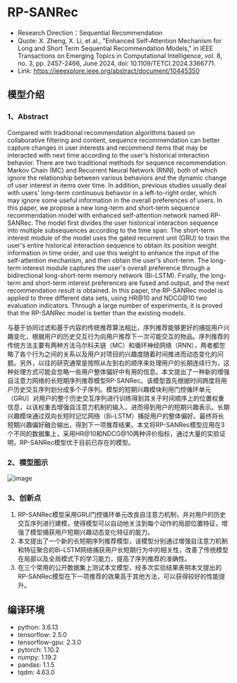 # RP-SANRec 
+ Research Direction：Sequential Recommendation 
+ Quote: X. Zheng, X. Li, et al., "Enhanced Self-Attention Mechanism for Long and Short Term Sequential Recommendation Models," in IEEE Transactions on Emerging Topics in Computational Intelligence, vol. 8, no. 3, pp. 2457-2466, June 2024, doi: 10.1109/TETCI.2024.3366771.
+ Link: https://ieeexplore.ieee.org/abstract/document/10445350

## 模型介绍

### 1、Abstract
Compared with traditional recommendation algorithms based on collaborative filtering and content, sequence recommendation can better capture changes in user interests and recommend items that may be interacted with next time according to the user's historical interaction behavior. There are two traditional methods for sequence recommendation: Markov Chain (MC) and Recurrent Neural Network (RNN), both of which ignore the relationship between various behaviors and the dynamic change of user interest in items over time. In addition, previous studies usually deal with users' long-term continuous behavior in a left-to-right order, which may ignore some useful information in the overall preferences of users. In this paper, we propose a new long-term and short-term sequence recommendation model with enhanced self-attention network named RP-SANRec. The model first divides the user historical interaction sequence into multiple subsequences according to the time span. The short-term interest module of the model uses the gated recurrent unit (GRU) to train the user's entire historical interaction sequence to obtain its position weight information in time order, and use this weight to enhance the input of the self-attention mechanism, and then obtain the user's short-term. The long-term interest module captures the user's overall preference through a bidirectional long-short-term memory network (Bi-LSTM). Finally, the long-term and short-term interest preferences are fused and output, and the next recommendation result is obtained. In this paper, the RP-SANRec model is applied to three different data sets, using HR@10 and NDCG@10 two evaluation indicators. Through a large number of experiments, it is proved that the RP-SANRec model is better than the existing models. 

与基于协同过滤和基于内容的传统推荐算法相比，序列推荐能够更好的捕捉用户兴趣变化，根据用户的历史交互行为向用户推荐下一次可能交互的物品。序列推荐的传统方法主要有两种方法马尔科夫链（MC）和循环神经网络（RNN），两者都忽略了各个行为之间的关系以及用户对项目的兴趣度随着时间推进而动态变化的问题。另外，以往的研究通常是按照从左到右的顺序来处理用户的长期连续行为，这种处理方式可能会忽略一些用户整体偏好中有用的信息。本文提出了一种新的增强自注意力网络的长短期序列推荐模型RP-SANRec。该模型首先根据时间跨度将用户历史交互序列划分成多个子序列。模型的短期兴趣模块利用门控循环单元（GRU）对用户的整个历史交互序列进行训练得到其关于时间顺序上的位置权重信息，以该权重去增强自注意力机制的输入，进而得到用户的短期兴趣表示。长期兴趣模块通过双向长短时记忆网络（Bi-LSTM）捕捉用户的整体偏好。最终将长短期兴趣偏好融合输出，得到下一项推荐结果。本文将RP-SANRec模型应用在3个不同的数据集上，采用HR@10和NDCG@10两种评价指标，通过大量的实验证明，RP-SANRec模型优于目前已存在的模型。 

### 2、模型图示
![image](https://github.com/FL-Team/TeamWork-Recommendation/assets/171318468/390575b8-85c1-4584-9e60-92819bccb294)

### 3、创新点
1. RP-SANRec模型采用GRU门控循环单元改良自注意力机制，并对用户的历史交互序列进行建模，使得模型可以自动地关注到每个动作的局部位置特征，增强了模型捕获用户短期兴趣动态变化特征的能力。
2. 本文提出了一个新的长短期序列推荐模型，该模型分别通过增强自注意力机制和特征聚合的Bi-LSTM网络捕获用户长短期行为中的相关性，改善了传统模型在局部以及全局模式下的学习能力，提高了序列推荐的准确性。
3. 在三个常用的公开数据集上测试本文模型，经多次实验结果表明本文提出的RP-SANRec模型在下一项推荐的效果高于其他方法，可以获得较好的性能提升。


## 编译环境
+ python: 3.6.13
+ tensorflow: 2.5.0
+ tensorflow-gpu: 2.3.0
+ pytorch: 1.10.2
+ numpy: 1.19.2
+ pandas: 1.1.5
+ tqdm: 4.63.0
